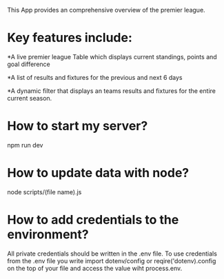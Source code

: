 This App provides an comprehensive overview of the premier league.

# Key features include:

\*A live premier league Table which displays current standings, points and goal difference

\*A list of results and fixtures for the previous and next 6 days

\*A dynamic filter that displays an teams results and fixtures for the entire current season.

# How to start my server?

npm run dev

# How to update data with node?

node scripts/(file name).js

# How to add credentials to the environment?

All private credentials should be written in the .env file.
To use credentials from the .env file you write import dotenv/config or reqire('dotenv).config on the top of your file and access the value wiht process.env.
